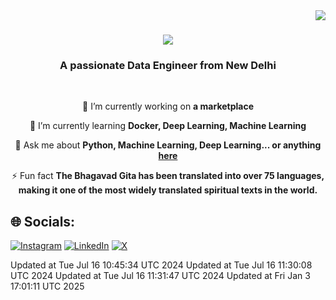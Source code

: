 <img align="right" src="https://visitor-badge.laobi.icu/badge?page_id=Vivek99sr.Vivek99sr" />

<h1 align="center">
    <img src="https://readme-typing-svg.herokuapp.com/?font=Righteous&size=35&center=true&vCenter=true&width=500&height=70&duration=4000&lines=Hi+There!+👋;Welcome!+To+My+GitHub+Profile;I'm+Vivek+Srivastava!;" />
</h1>

<h3 align="center">A passionate Data Engineer from New Delhi </h3>

<br/>

<div align="center">
 
 🔭 I’m currently working on **a marketplace**
 
 🌱 I’m currently learning **Docker, Deep Learning, Machine Learning**

💬 Ask me about **Python, Machine Learning, Deep Learning... or anything [here](https://github.com/Vivek99sr/Vivek99sr/issues)**

⚡ Fun fact **The Bhagavad Gita has been translated into over 75 languages, making it one of the most widely translated spiritual texts in the world.**

 </div>
 

## 🌐 Socials:
[![Instagram](https://img.shields.io/badge/Instagram-%23E4405F.svg?logo=Instagram&logoColor=white)](https://instagram.com/vivek_srivastava._) [![LinkedIn](https://img.shields.io/badge/LinkedIn-%230077B5.svg?logo=linkedin&logoColor=white)](https://linkedin.com/in/vivek-srivastav-80122b262) [![X](https://img.shields.io/badge/X-black.svg?logo=X&logoColor=white)](https://x.com/@Vivek99sr) 


<!-- Proudly created with GPRM ( https://gprm.itsvg.in ) -->


Updated at Tue Jul 16 10:45:34 UTC 2024
Updated at Tue Jul 16 11:30:08 UTC 2024
Updated at Tue Jul 16 11:31:47 UTC 2024
Updated at Fri Jan  3 17:01:11 UTC 2025
